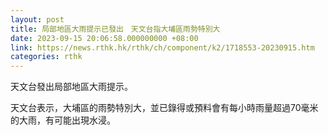 ```yaml
---
layout: post
title: 局部地區大雨提示已發出　天文台指大埔區雨勢特別大
date: 2023-09-15 20:06:58.000000000 +08:00
link: https://news.rthk.hk/rthk/ch/component/k2/1718553-20230915.htm
categories: rthk
---
```


天文台發出局部地區大雨提示。

天文台表示，大埔區的雨勢特別大，並已錄得或預料會有每小時雨量超過70毫米的大雨，有可能出現水浸。
